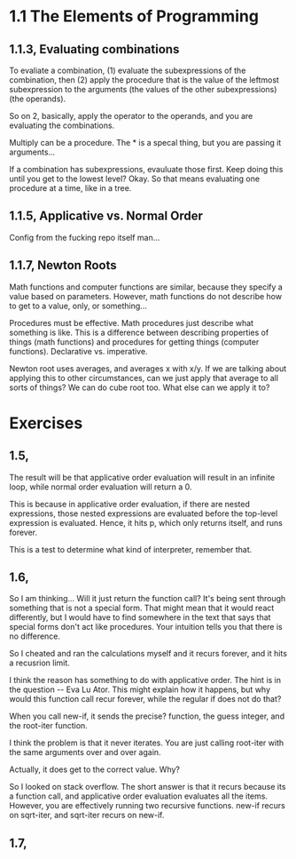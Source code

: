 # 1.1 The Elements of Programming

## 1.1.3, Evaluating combinations

To evaliate a combination, (1) evaluate the subexpressions of the combination,
then (2) apply the procedure that is the value of the leftmost subexpression to
the arguments (the values of the other subexpressions)(the operands).

So on 2, basically, apply the operator to the operands, and you are evaluating
the combinations.

Multiply can be a procedure. The * is a specal thing, but you are passing it
arguments...

If a combination has subexpressions, evauluate those first. Keep doing this
until you get to the lowest level? Okay. So that means evaluating one procedure
at a time, like in a tree. 

## 1.1.5, Applicative vs. Normal Order

Config from the fucking repo itself man...

## 1.1.7, Newton Roots

Math functions and computer functions are similar, because they specify a value
based on parameters. However, math functions do not describe how to get to a
value, only, or something...

Procedures must be effective. Math procedures just describe what something is
like. This is a difference between describing properties of things (math
functions) and procedures for getting things (computer functions). Declarative
vs. imperative. 

Newton root uses averages, and averages x with x/y. If we are talking about
applying this to other circumstances, can we just apply that average to all
sorts of things? We can do cube root too. What else can we apply it to?

# Exercises

## 1.5,

The result will be that applicative order evaluation will result in an infinite
loop, while normal order evaluation will return a 0.

This is because in applicative order evaluation, if there are nested
expressions, those nested expressions are evaluated before the top-level
expression is evaluated. Hence, it hits p, which only returns itself, and runs
forever.

This is a test to determine what kind of interpreter, remember that.

## 1.6,

So I am thinking... Will it just return the function call? It's being sent
through something that is not a special form. That might mean that it would
react differently, but I would have to find somewhere in the text that says that
special forms don't act like procedures. Your intuition tells you that there is
no difference.

So I cheated and ran the calculations myself and it recurs forever, and it hits
a recusrion limit.

I think the reason has something to do with applicative order. The hint is in
the question -- Eva Lu Ator. This might explain how it happens, but why would
this function call recur forever, while the regular if does not do that?

When you call new-if, it sends the precise? function, the guess integer, and the
root-iter function.

I think the problem is that it never iterates. You are just calling root-iter
with the same arguments over and over again.

Actually, it does get to the correct value. Why?

So I looked on stack overflow. The short answer is that it recurs because its a
function call, and applicative order evaluation evaluates all the items.
However, you are effectively running two recursive functions. new-if recurs on
sqrt-iter, and sqrt-iter recurs on new-if.

## 1.7,
